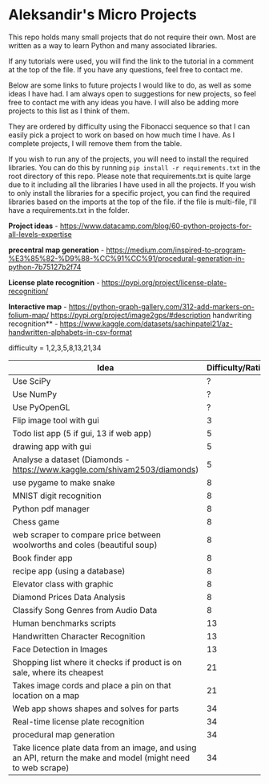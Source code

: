 # Aleksandir's Micro Projects

This repo holds many small projects that do not require their own. Most are written as a way to learn Python and many associated libraries.

If any tutorials were used, you will find the link to the tutorial in a comment at the top of the file. If you have any questions, feel free to contact me.

Below are some links to future projects I would like to do, as well as some ideas I have had. I am always open to suggestions for new projects, so feel free to contact me with any ideas you have. I will also be adding more projects to this list as I think of them.

They are ordered by difficulty using the Fibonacci sequence so that I can easily pick a project to work on based on how much time I have. As I complete projects, I will remove them from the table.

If you wish to run any of the projects, you will need to install the required libraries. You can do this by running `pip install -r requirements.txt` in the root directory of this repo. Please note that requirements.txt is quite large due to it including all the libraries I have used in all the projects. If you wish to only install the libraries for a specific project, you can find the required libraries based on the imports at the top of the file. if the file is multi-file, I'll have a requirements.txt in the folder.

**Project ideas** - https://www.datacamp.com/blog/60-python-projects-for-all-levels-expertise

**precentral map generation** - https://medium.com/inspired-to-program-%E3%85%82-%D9%88-%CC%91%CC%91/procedural-generation-in-python-7b75127b2f74

**License plate recognition** - https://pypi.org/project/license-plate-recognition/

**Interactive map** - https://python-graph-gallery.com/312-add-markers-on-folium-map/
https://pypi.org/project/image2gps/#description
handwriting recognition** - https://www.kaggle.com/datasets/sachinpatel21/az-handwritten-alphabets-in-csv-format

difficulty = 1,2,3,5,8,13,21,34

| **Idea**                                                                                                      | **Difficulty/Rating** |
| ------------------------------------------------------------------------------------------------------------- | --------------------- |
| Use SciPy                                                                                                     | ?                     |
| Use NumPy                                                                                                     | ?                     |
| Use PyOpenGL                                                                                                  | ?                     |
| Flip image tool with gui                                                                                      | 3                     |
| Todo list app (5 if gui, 13 if web app)                                                                       | 5                     |
| drawing app with gui                                                                                          | 5                     |
| Analyse a dataset (Diamonds - https://www.kaggle.com/shivam2503/diamonds)                                     | 5                     |
| use pygame to make snake                                                                                      | 8                     |
| MNIST digit recognition                                                                                       | 8                     |
| Python pdf manager                                                                                            | 8                     |
| Chess game                                                                                                    | 8                     |
| web scraper to compare price between woolworths and coles (beautiful soup)                                    | 8                     |
| Book finder app                                                                                               | 8                     |
| recipe app (using a database)                                                                                 | 8                     |
| Elevator class with graphic                                                                                   | 8                     |
| Diamond Prices Data Analysis                                                                                  | 8                     |
| Classify Song Genres from Audio Data                                                                          | 8                     |
| Human benchmarks scripts                                                                                      | 13                    |
| Handwritten Character Recognition                                                                             | 13                    |
| Face Detection in Images                                                                                      | 13                    |
| Shopping list where it checks if product is on sale, where its cheapest                                       | 21                    |
| Takes image cords and place a pin on that location on a map                                                   | 21                    |
| Web app shows shapes and solves for parts                                                                     | 34                    |
| Real-time license plate recognition                                                                           | 34                    |
| procedural map generation                                                                                     | 34                    |
| Take licence plate data from an image, and using an API, return the make and model (might need to web scrape) | 34                    |
